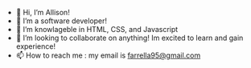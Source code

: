 - 👋 Hi, I’m Allison!
- 👀 I’m a software developer!
- 🌱 I’m knowlageble in HTML, CSS, and Javascript
- 💞️ I’m looking to collaborate on anything! Im excited to learn and gain experience!
- 📫 How to reach me : my email is farrella95@gmail.com

<!---
Afarrell95/Afarrell95 is a ✨ special ✨ repository because its `README.md` (this file) appears on your GitHub profile.
You can click the Preview link to take a look at your changes.
--->
